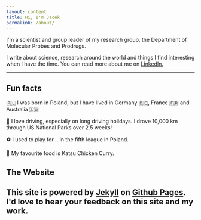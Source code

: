 ```yaml
---
layout: content
title: Hi, I'm Jacek
permalink: /about/
---
```


I'm a scientist and group leader of my research group, the Department of Molecular Probes and Prodrugs.

I write about science, research around the world and things I find interesting when I have the time. You can read more about me on <a href="https://www.linkedin.com/in/jacek-kolanowski" data-network="LinkedIn" data-proofer-ignore>LinkedIn.</a>

----

## Fun facts
🇵🇱 I was born in Poland, but I have lived in Germany 🇩🇪, France 🇫🇷 and Australia 🇦🇺

🚙 I love driving, especially on long driving holidays. I drove 10,000 km through US National Parks over 2.5 weeks!

⚽️ I used to play for .. in the fifth league in Poland.

🍛 My favourite food is Katsu Chicken Curry.

## The Website
This site is powered by [Jekyll](https://jekyllrb.com) on [Github Pages](https://pages.github.com).
I'd love to hear your feedback on this site and my work.
----

<!--
## More links

- [Instagram](https://www.instagram.com/) for 📸
- [Facebook](https://www.facebook.com/) for 🕺

-->
